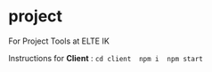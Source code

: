 # project
For Project Tools at ELTE IK


Instructions for **Client** : 
`cd client 
 npm i 
 npm start`
